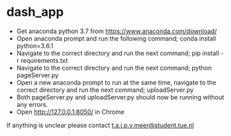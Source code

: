 # dash_app

- Get anaconda python 3.7 from https://www.anaconda.com/download/
- Open anaconda prompt and run the following command; conda install python=3.6.1
- Navigate to the correct directory and run the next command; pip install -r requirements.txt
- Navigate to the correct directory and run the next command; python pageServer.py 
- Open a new anaconda prompt to run at the same time, navigate to the correct directory and run the next command; uploadServer.py
- Both pageServer.py and uploadServer.py should now be running without any errors.
- Open http://127.0.0.1:8050/ in Chrome

If anything is unclear please contact t.a.j.p.v.meer@student.tue.nl
